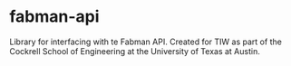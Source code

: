 # fabman-api

Library for interfacing with te Fabman API. Created for TIW as part of the Cockrell School of Engineering at the University of Texas at Austin.
